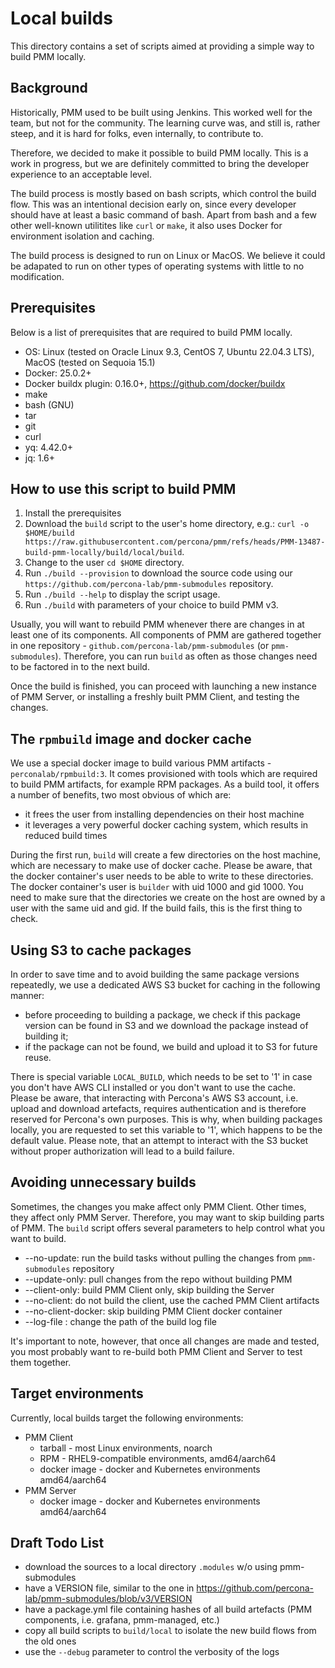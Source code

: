 # Local builds

This directory contains a set of scripts aimed at providing a simple way to build PMM locally.

## Background

Historically, PMM used to be built using Jenkins. This worked well for the team, but not for the community. The learning curve was, and still is, rather steep, and it is hard for folks, even internally, to contribute to.

Therefore, we decided to make it possible to build PMM locally. This is a work in progress, but we are definitely committed to bring the developer experience to an acceptable level.

The build process is mostly based on bash scripts, which control the build flow. This was an intentional decision early on, since every developer should have at least a basic command of bash. Apart from bash and a few other well-known utilitites like `curl` or `make`, it also uses Docker for environment isolation and caching.

The build process is designed to run on Linux or MacOS. We believe it could be adapated to run on other types of operating systems with little to no modification.


## Prerequisites

Below is a list of prerequisites that are required to build PMM locally.

- OS: Linux (tested on Oracle Linux 9.3, CentOS 7, Ubuntu 22.04.3 LTS), MacOS (tested on Sequoia 15.1)
- Docker: 25.0.2+
- Docker buildx plugin: 0.16.0+, https://github.com/docker/buildx
- make
- bash (GNU)
- tar
- git
- curl
- yq: 4.42.0+
- jq: 1.6+


## How to use this script to build PMM

1. Install the prerequisites
2. Download the `build` script to the user's home directory, e.g.: `curl -o $HOME/build https://raw.githubusercontent.com/percona/pmm/refs/heads/PMM-13487-build-pmm-locally/build/local/build`. 
3. Change to the user `cd $HOME` directory.
4. Run `./build --provision` to download the source code using our `https://github.com/percona-lab/pmm-submodules` repository.
5. Run `./build --help` to display the script usage.
6. Run `./build` with parameters of your choice to build PMM v3.

Usually, you will want to rebuild PMM whenever there are changes in at least one of its components. All components of PMM are gathered together in one repository - `github.com/percona-lab/pmm-submodules` (or `pmm-submodules`). Therefore, you can run `build` as often as those changes need to be factored in to the next build.

Once the build is finished, you can proceed with launching a new instance of PMM Server, or installing a freshly built PMM Client, and testing the changes.


## The `rpmbuild` image and docker cache

We use a special docker image to build various PMM artifacts - `perconalab/rpmbuild:3`. It comes provisioned with tools which are required to build PMM artifacts, for example RPM packages. As a build tool, it offers a number of benefits, two most obvious of which are:

- it frees the user from installing dependencies on their host machine
- it leverages a very powerful docker caching system, which results in reduced build times

During the first run, `build` will create a few directories on the host machine, which are necessary to make use of docker cache. Please be aware, that the docker container's user needs to be able to write to these directories. The docker container's user is `builder` with uid 1000 and gid 1000. You need to make sure that the directories we create on the host are owned by a user with the same uid and gid. If the build fails, this is the first thing to check.

## Using S3 to cache packages

In order to save time and to avoid building the same package versions repeatedly, we use a dedicated AWS S3 bucket for caching in the following manner:

- before proceeding to building a package, we check if this package version can be found in S3 and we download the package instead of building it;
- if the package can not be found, we build and upload it to S3 for future reuse.

There is special variable `LOCAL_BUILD`, which needs to be set to '1' in case you don't have AWS CLI installed or you don't want to use the cache. Please be aware, that interacting with Percona's AWS S3 account, i.e. upload and download artefacts, requires authentication and is therefore reserved for Percona's own purposes. This is why, when building packages locally, you are requested to set this variable to '1', which happens to be the default value. Please note, that an attempt to interact with the S3 bucket without proper authorization will lead to a build failure.

## Avoiding unnecessary builds

Sometimes, the changes you make affect only PMM Client. Other times, they affect only PMM Server. Therefore, you may want to skip building parts of PMM. The `build` script offers several parameters to help control what you want to build.

* --no-update: run the build tasks without pulling the changes from `pmm-submodules` repository
* --update-only: pull changes from the repo without building PMM
* --client-only: build PMM Client only, skip building the Server
* --no-client: do not build the client, use the cached PMM Client artifacts
* --no-client-docker: skip building PMM Client docker container
* --log-file <path>: change the path of the build log file

It's important to note, however, that once all changes are made and tested, you most probably want to re-build both PMM Client and Server to test them together.


## Target environments

Currently, local builds target the following environments:
- PMM Client
  - tarball - most Linux environments, noarch
  - RPM - RHEL9-compatible environments, amd64/aarch64
  - docker image - docker and Kubernetes environments amd64/aarch64
- PMM Server
  - docker image - docker and Kubernetes environments amd64/aarch64


## Draft Todo List

* download the sources to a local directory `.modules` w/o using pmm-submodules
* have a VERSION file, similar to the one in https://github.com/percona-lab/pmm-submodules/blob/v3/VERSION
* have a package.yml file containing hashes of all build artefacts (PMM components, i.e. grafana, pmm-managed, etc.)
* copy all build scripts to `build/local` to isolate the new build flows from the old ones
* use the `--debug` parameter to control the verbosity of the logs
